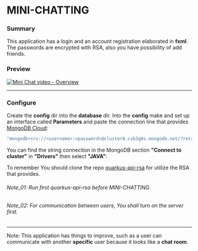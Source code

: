 # MINI-CHATTING
### Summary
This application has a login and an account registration elaborated in **fxml**. The passwords are encrypted with RSA, also you have possibility of add friends.
### Preview

[![Mini Chat video - Overview](https://img.youtube.com/vi/0oSjsvoU0fQ/0.jpg)](https://youtu.be/0oSjsvoU0fQ)

- - -
### Configure
Create the **config** dir into the **database** dir. Into the **config** make and set up an interface called **Parameters** and paste the connection line that provides [MongoDB Cloud](https://account.mongodb.com/account/login):
```JAVA
"mongodb+srv://<username>:<password>@cluster0.cvb3g0s.mongodb.net/?retryWrites=true&w=majority;"
```
You can find the string connection in the MongoDB section **"Connect to cluster"** in **"Drivers"** then select **"JAVA"**:

To remember You should clone the repo [quarkus-api-rsa](https://github.com/PineberryCode/quarkus-api-rsa) for utilize the RSA that provides.<br>
###### Note_01: Run first quarkus-api-rsa before MINI-CHATTING.
###### Note_02: For communication between users, You shall turn on the server first.
- - -
Note: This application has things to improve, such as a user can communicate with another **specific** user because it looks like a **chat room**.
